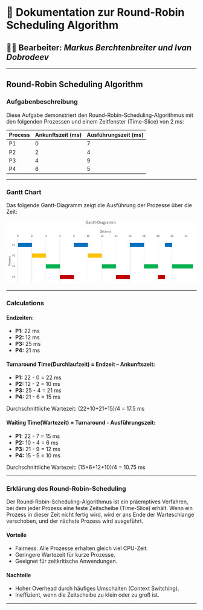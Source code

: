 # 📄 Dokumentation zur Round-Robin Scheduling Algorithm

## 🧑‍💻 Bearbeiter: *Markus Berchtenbreiter und Ivan Dobrodeev*

---


## Round-Robin Scheduling Algorithm

### Aufgabenbeschreibung
Diese Aufgabe demonstriert den Round-Robin-Scheduling-Algorithmus mit den folgenden Prozessen und einem Zeitfenster (Time-Slice) von 2 ms:

| Process | 	Ankunftszeit (ms) | Ausführungszeit (ms) |
|---------|--------------------|---------------------|
| P1      | 0                 | 7                   |
| P2      | 2                 | 4                   |
| P3      | 4                 | 9                   |
| P4      | 6                 | 5                   |

---

### Gantt Chart
Das folgende Gantt-Diagramm zeigt die Ausführung der Prozesse über die Zeit:

![Gnatt-Diagramm](ResourceMD/Gantt-Diagramm.png)

---

### Calculations

#### Endzeiten:
- **P1:** 22 ms
- **P2:** 12 ms
- **P3:** 25 ms
- **P4:** 21 ms

#### Turnaround Time(Durchlaufzeit) = Endzeit – Ankunftszeit:
- **P1:** 22 - 0 = 22 ms
- **P2:** 12 - 2 = 10 ms
- **P3:** 25 - 4 = 21 ms
- **P4:** 21 - 6 = 15 ms

Durchschnittliche Wartezeit: (22+10+21+15)/4 = 17.5 ms

#### Waiting Time(Wartezeit) = Turnaround - Ausführungszeit:
- **P1:** 22 - 7 = 15 ms
- **P2:** 10 - 4 = 6 ms
- **P3:** 21 - 9 = 12 ms
- **P4:** 15 - 5 = 10 ms

Durchschnittliche Wartezeit: (15+6+12+10)/4 = 10.75 ms

---

### Erklärung des Round-Robin-Scheduling
Der Round-Robin-Scheduling-Algorithmus ist ein präemptives Verfahren, bei dem jeder Prozess eine feste Zeitscheibe (Time-Slice) erhält. Wenn ein Prozess in dieser Zeit nicht fertig wird, wird er ans Ende der Warteschlange verschoben, und der nächste Prozess wird ausgeführt.

#### Vorteile
- Fairness: Alle Prozesse erhalten gleich viel CPU-Zeit.
- Geringere Wartezeit für kurze Prozesse.
- Geeignet für zeitkritische Anwendungen.

#### Nachteile
- Hoher Overhead durch häufiges Umschalten (Context Switching).
- Ineffizient, wenn die Zeitscheibe zu klein oder zu groß ist.

---
